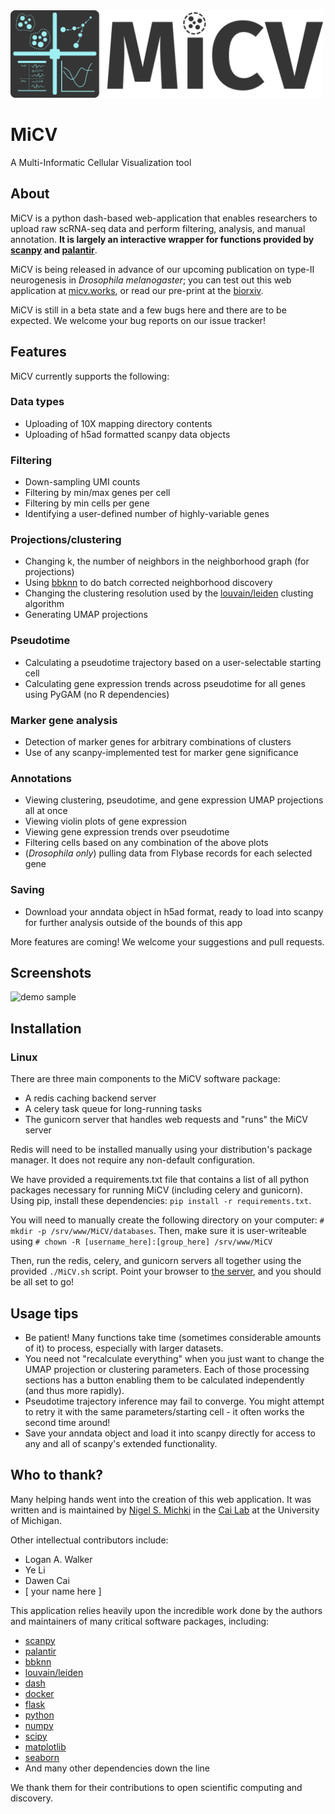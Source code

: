  <img src="https://github.com/Cai-Lab-at-University-of-Michigan/MiCV/blob/master/images/MiCV_logo.png" width="500" height="140">

# MiCV
A Multi-Informatic Cellular Visualization tool

## About
MiCV is a python dash-based web-application that enables researchers to upload raw scRNA-seq data and perform filtering, analysis, and manual annotation. **It is largely an interactive wrapper for functions provided by [scanpy](https://github.com/theislab/scanpy) and [palantir](https://github.com/dpeerlab/Palantir)**.

MiCV is being released in advance of our upcoming publication on type-II neurogenesis in *Drosophila melanogaster*; you can test out this web application at [micv.works](https://micv.works), or read our pre-print at the [biorxiv](https://www.biorxiv.org/content/10.1101/2020.07.02.184549v1).

MiCV is still in a beta state and a few bugs here and there are to be expected. We welcome your bug reports on our issue tracker! 

## Features
MiCV currently supports the following:

### Data types
* Uploading of 10X mapping directory contents
* Uploading of h5ad formatted scanpy data objects

### Filtering
* Down-sampling UMI counts
* Filtering by min/max genes per cell
* Filtering by min cells per gene
* Identifying a user-defined number of highly-variable genes

### Projections/clustering
* Changing k, the number of neighbors in the neighborhood graph (for projections)
* Using [bbknn](https://github.com/Teichlab/bbknn) to do batch corrected neighborhood discovery
* Changing the clustering resolution used by the [louvain/leiden](https://github.com/vtraag/leidenalg) clusting algorithm
* Generating UMAP projections

### Pseudotime
* Calculating a pseudotime trajectory based on a user-selectable starting cell
* Calculating gene expression trends across pseudotime for all genes using PyGAM (no R dependencies)

### Marker gene analysis
* Detection of marker genes for arbitrary combinations of clusters
* Use of any scanpy-implemented test for marker gene significance

### Annotations
* Viewing clustering, pseudotime, and gene expression UMAP projections all at once
* Viewing violin plots of gene expression
* Viewing gene expression trends over pseudotime
* Filtering cells based on any combination of the above plots
* (*Drosophila only*) pulling data from Flybase records for each selected gene

### Saving
* Download your anndata object in h5ad format, ready to load into scanpy
for further analysis outside of the bounds of this app

More features are coming! We welcome your suggestions and pull requests.

## Screenshots
![demo sample](https://github.com/cailabumich/MiCV/blob/master/images/MiCV_sample_demo.gif)

## Installation

### Linux
There are three main components to the MiCV software package:
* A redis caching backend server
* A celery task queue for long-running tasks
* The gunicorn server that handles web requests and "runs" the MiCV server

Redis will need to be installed manually using your distribution's package manager. It does not require any non-default configuration.

We have provided a requirements.txt file that contains a list of all python packages necessary for running MiCV (including celery and gunicorn). Using pip, install these dependencies: `pip install -r requirements.txt`. 

You will need to manually create the following directory on your computer:
`# mkdir -p /srv/www/MiCV/databases`. Then, make sure it is user-writeable using `# chown -R [username_here]:[group_here] /srv/www/MiCV`  

Then, run the redis, celery, and gunicorn servers all together using the provided `./MiCV.sh` script. Point your browser to [the server](http://localhost:8050), and you should be all set to go! 

## Usage tips
* Be patient! Many functions take time (sometimes considerable amounts of it) to process, especially with larger datasets.
* You need not "recalculate everything" when you just want to change the UMAP projection or clustering parameters. Each of those processing sections has a button enabling them to be calculated independently (and thus more rapidly).
* Pseudotime trajectory inference may fail to converge. You might attempt to retry it with the same parameters/starting cell - it often works the second time around!
* Save your anndata object and load it into scanpy directly for access to any and all of scanpy's extended functionality.

## Who to thank?
Many helping hands went into the creation of this web application. It was written and is maintained by [Nigel S. Michki](https://github.com/nigeil) in the [Cai Lab](https://www.cai-lab.org/) at the University of Michigan.

Other intellectual contributors include:
* Logan A. Walker
* Ye Li
* Dawen Cai
* [ your name here ]

This application relies heavily upon the incredible work done by the authors and maintainers of many critical software packages, including:
* [scanpy](https://github.com/theislab/scanpy)
* [palantir](https://github.com/dpeerlab/Palantir)
* [bbknn](https://github.com/Teichlab/bbknn)
* [louvain/leiden](https://github.com/vtraag/leidenalg)
* [dash](https://plot.ly/dash/)
* [docker](https://www.docker.com/)
* [flask](https://flask.palletsprojects.com)
* [python](https://www.python.org/)
* [numpy](https://numpy.org/)
* [scipy](https://www.scipy.org/)
* [matplotlib](https://matplotlib.org/)
* [seaborn](https://seaborn.pydata.org/)
* And many other dependencies down the line

We thank them for their contributions to open scientific computing and discovery.
